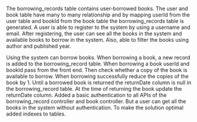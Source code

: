 The borrowing_records table contains user-borrowed books. The user and book table have many to many relationship and by mapping userId from the user table and bookId from the book table the borrowing_records table is generated. A user is able to register to the system by using a username and email. After registering, the user can see all the books in the system and available books to borrow in the system. Also, able to filter the books using author and published year.

Using the system can borrow books. When borrowing a book, a new record is added to the borrowing_record table. When borrowing a book userId and bookId pass from the front end. Then check whether a copy of the book is available to borrow. When borrowing successfully reduce the copies of the book by 1. Until a borrowed book is returned the returnDate column is null in the borrowing_record table. At the time of returning the book update the returnDate column. 
Added a basic authentication to all APIs of the borrowing_record controller and book controller. But a user can get all the books in the system without authentication. 
To make the solution optimal added indexes to tables. 
